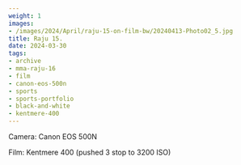 ```yaml
---
weight: 1
images:
- /images/2024/April/raju-15-on-film-bw/20240413-Photo02_5.jpg
title: Raju 15.
date: 2024-03-30
tags:
- archive
- mma-raju-16
- film
- canon-eos-500n
- sports
- sports-portfolio
- black-and-white
- kentmere-400
---
```


Camera: Canon EOS 500N

Film: Kentmere 400 (pushed 3 stop to 3200 ISO)